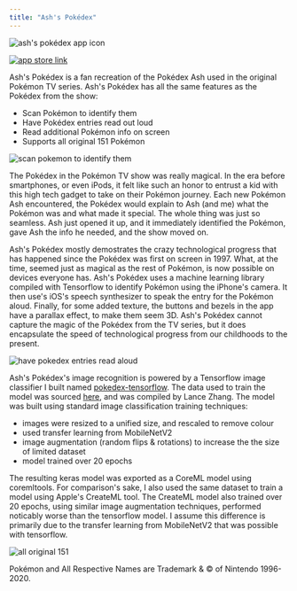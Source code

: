```yaml
---
title: "Ash's Pokédex"
---
```



![ash's pokédex app icon](./images/ashes-app-icon.png)

[![app store link](./images/appstore.png)](https://appstore.com/kylegenoe/ashspokedex)


Ash's Pokédex is a fan recreation of the Pokédex Ash used in the original Pokémon TV series. Ash's Pokédex has all the same features as the Pokédex from the show:

 - Scan Pokémon to identify them
 - Have Pokédex entries read out loud
 - Read additional Pokémon info on screen
 - Supports all original 151 Pokémon

![scan pokemon to identify them](./images/ashes1.png)

The Pokédex in the Pokémon TV show was really magical. In the era before smartphones, or even iPods, it felt like such an honor to entrust a kid with this high tech gadget to take on their Pokémon journey. Each new Pokémon Ash encountered, the Pokédex would explain to Ash (and me) what the Pokémon was and what made it special. The whole thing was just so seamless. Ash just opened it up, and it immediately identified the Pokémon, gave Ash the info he needed, and the show moved on.

Ash's Pokédex mostly demostrates the crazy technological progress that has happened since the Pokédex was first on screen in 1997. What, at the time, seemed just as magical as the rest of Pokémon, is now possible on devices everyone has. Ash's Pokédex uses a machine learning library compiled with Tensorflow to identify Pokémon using the iPhone's camera. It then use's iOS's speech synthesizer to speak the entry for the Pokémon aloud. Finally, for some added texture, the buttons and bezels in the app have a parallax effect, to make them seem 3D. Ash's Pokédex cannot capture the magic of the Pokédex from the TV series, but it does encapsulate the speed of technological progress from our childhoods to the present.


![have pokedex entries read aloud](./images/ashes2.png)

Ash's Pokédex's image recognition is powered by a Tensorflow image classifier I built named [pokedex-tensorflow](https://github.com/kgenoe/pokedex-tensorflow). The data used to train the model was sourced [here](https://www.kaggle.com/lantian773030/pokemonclassification), and was compiled by Lance Zhang. The model was built using standard image classification training techniques:
 - images were resized to a unified size, and rescaled to remove colour 
 - used transfer learning from MobileNetV2
 - image augmentation (random flips & rotations) to increase the the size of limited dataset
 - model trained over 20 epochs

The resulting keras model was exported as a CoreML model using coremltools. For comparison's sake, I also used the same dataset to train a model using Apple's CreateML tool. The CreateML model also trained over 20 epochs, using similar image augmentation techniques, performed noticably worse than the tensorflow model. I assume this difference is primarily due to the transfer learning from MobileNetV2 that was possible with tensorflow.


![all original 151](./images/ashes3.png)


Pokémon and All Respective Names are Trademark & © of Nintendo 1996-2020.

